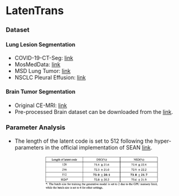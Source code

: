 # LatenTrans


### Dataset
#### Lung Lesion Segmentation
- COVID-19-CT-Seg: [link](https://zenodo.org/record/3757476#.Xpz8OcgzZPY)
- MosMedData: [link](https://github.com/neuro-ml/COVID-19-Triage)
- MSD Lung Tumor: [link](http://medicaldecathlon.com/)
- NSCLC Pleural Effusion: [link](https://wiki.cancerimagingarchive.net/pages/viewpage.action?pageId=68551327)

#### Brain Tumor Segmentation
- Original CE-MRI: [link](https://figshare.com/articles/dataset/brain_tumor_dataset/1512427)
- Pre-processed Brain dataset can be downloaded from the [link](https://drive.google.com/file/d/10N1VmbuVZat6oZSrLwKFsyioFcQ7tcpL/view).

  

### Parameter Analysis
- The length of the latent code is set to 512 following the hyper-parameters in the official implementation of SEAN [link](https://github.com/ZPdesu/SEAN).
<p align="center">
    <img src="length.png" align="center" height="40%" width="60%">
</p>


